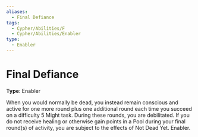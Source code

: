 ```yaml
---
aliases:
  - Final Defiance
tags:
  - Cypher/Abilities/F
  - Cypher/Abilities/Enabler
type:
  - Enabler
---
```


# Final Defiance

**Type**: Enabler

When you would normally be dead, you instead remain conscious and active for one more round plus one additional round each time you succeed on a difficulty 5 Might task. During these rounds, you are debilitated. If you do not receive healing or otherwise gain points in a Pool during your final round(s) of activity, you are subject to the effects of Not Dead Yet. Enabler.
